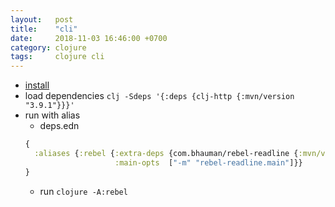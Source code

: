 ```yaml
---
layout:   post
title:    "cli"
date:     2018-11-03 16:46:00 +0700
category: clojure
tags:     clojure cli
---
```


- [install](https://clojure.org/guides/getting_started#_clojure_installer_and_cli_tools)
- load dependencies `clj -Sdeps '{:deps {clj-http {:mvn/version "3.9.1"}}}'`
- run with alias
  + deps.edn
  ```clj
  {
    :aliases {:rebel {:extra-deps {com.bhauman/rebel-readline {:mvn/version "0.1.4"}}
                      :main-opts  ["-m" "rebel-readline.main"]}}
  }
  ```
  + run `clojure -A:rebel`
